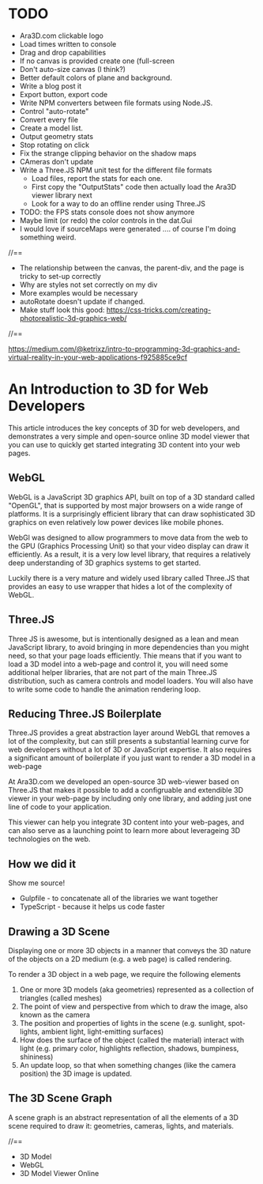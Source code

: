 # TODO

* Ara3D.com clickable logo 
* Load times written to console
* Drag and drop capabilities
* If no canvas is provided create one (full-screen
* Don't auto-size canvas (I think?)
* Better default colors of plane and background. 
* Write a blog post it
* Export button, export code 
* Write NPM converters between file formats using Node.JS. 
* Control "auto-rotate"
* Convert every file
* Create a model list. 
* Output geometry stats 
* Stop rotating on click
* Fix the strange clipping behavior on the shadow maps
* CAmeras don't update 
* Write a Three.JS NPM unit test for the different file formats 
    * Load files, report the stats for each one. 
    * First copy the "OutputStats" code then actually load the Ara3D viewer library next
    * Look for a way to do an offline render using Three.JS
* TODO: the FPS stats console does not show anymore 
* Maybe limit (or redo) the color controls in the dat.Gui
* I would love if sourceMaps were generated .... of course I'm doing something weird.

//==

* The relationship between the canvas, the parent-div, and the page is tricky to set-up correctly 
* Why are styles not set correctly on my div
* More examples would be necessary 
* autoRotate doesn't update if changed. 
* Make stuff look this good: https://css-tricks.com/creating-photorealistic-3d-graphics-web/

//==

https://medium.com/@ketrixz/intro-to-programming-3d-graphics-and-virtual-reality-in-your-web-applications-f925885ce9cf

# An Introduction to 3D for Web Developers

This article introduces the key concepts of 3D for web developers, and demonstrates a very simple and open-source
online 3D model viewer that you can use to quickly get started integrating 3D content into your web pages. 

## WebGL

WebGL is a JavaScript 3D graphics API, built on top of a 3D standard called "OpenGL", that is supported by most 
major browsers on a wide range of platforms. It is a surprisingly efficient library that can draw sophisticated
3D graphics on even relatively low power devices like mobile phones. 

WebGl was designed to allow programmers to move data from the web to the GPU (Graphics Processing Unit)
so that your video display can draw it efficiently. As a result, it is a very low level library, that requires 
a relatively deep understanding of 3D graphics systems to get started. 

Luckily there is a very mature and widely used library called Three.JS that provides an easy to use wrapper that 
hides a lot of the complexity of WebGL. 

## Three.JS 

Three JS is awesome, but is intentionally designed as a lean and mean JavaScript library, to avoid bringing in more 
dependencies than you might need, so that your page loads efficiently. Thie means that if you want to load a 3D model into a web-page and control it, you will need some additional helper libraries, that are not part of the main Three.JS distribution, such as camera controls and model loaders. You will also have to write some code to handle the animation rendering loop.  

## Reducing Three.JS Boilerplate

Three.JS provides a great abstraction layer around WebGL that removes a lot of the complexity, but can still presents
a substantial learning curve for web developers without a lot of 3D or JavaScript expertise. It also requires 
a significant amount of boilerplate if you just want to render a 3D model in a web-page 

At Ara3D.com we developed an open-source 3D web-viewer based on Three.JS that makes it possible to add 
a configruable and extendible 3D viewer in your web-page by including only one library, and adding just one line of code
to your application.

This viewer can help you integrate 3D content into your web-pages, and can also serve as a launching point to learn more 
about leverageing 3D technologies on the web. 

## How we did it

Show me source! 

* Gulpfile - to concatenate all of the libraries we want together 
* TypeScript - because it helps us code faster

## Drawing a 3D Scene 

Displaying one or more 3D objects in a manner that conveys the 3D nature of the objects on a 2D medium (e.g. a web page) is called rendering.  

To render a 3D object in a web page, we require the following elements 

1. One or more 3D models (aka geometries) represented as a collection of triangles (called meshes)
2. The point of view and perspective from which to draw the image, also known as the camera
3. The position and properties of lights in the scene (e.g. sunlight, spot-lights, ambient light, light-emitting surfaces)
4. How does the surface of the object (called the material) interact with light (e.g. primary color, highlights reflection, shadows, bumpiness, shininess)
5. An update loop, so that when something changes (like the camera position) the 3D image is updated.

## The 3D Scene Graph 

A scene graph is an abstract representation of all the elements of a 3D scene required to draw it: geometries, cameras, lights, and materials. 

//==

* 3D Model
* WebGL
* 3D Model Viewer Online

